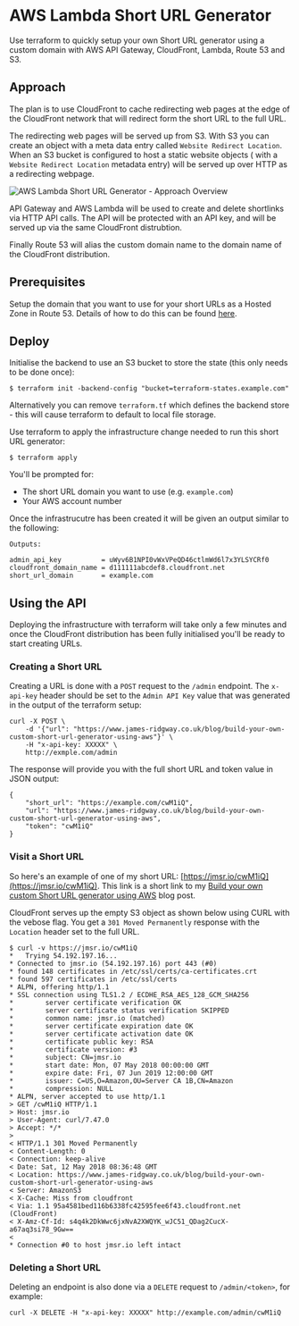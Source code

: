 # AWS Lambda Short URL Generator

Use terraform to quickly setup your own Short URL generator using a custom domain with AWS API Gateway, CloudFront, Lambda, Route 53 and S3.

## Approach

The plan is to use CloudFront to cache redirecting web pages at the edge of the CloudFront network that will redirect form the short URL to the full URL.

The redirecting web pages will be served up from S3. With S3 you can create an object with a meta data entry called `Website Redirect Location`. When an S3 bucket is configured to host a static website objects ( with a `Website Redirect Location` metadata entry) will be served up over HTTP as a redirecting webpage.

![AWS Lambda Short URL Generator - Approach Overview](https://www.james-ridgway.co.uk/system/images/images/000/000/010/original/approach.png)

API Gateway and AWS Lambda will be used to create and delete shortlinks via HTTP API calls. The API will be protected with an API key, and will be served up via the same CloudFront distrubtion.

Finally Route 53 will alias the custom domain name to the domain name of the CloudFront distribution.

## Prerequisites
Setup the domain that you want to use for your short URLs as a Hosted Zone in Route 53. Details of how to do this can be found [here](https://www.james-ridgway.co.uk/blog/build-your-own-custom-short-url-generator-using-aws).

## Deploy
Initialise the backend to use an S3 bucket to store the state (this only needs to be done once):
```
$ terraform init -backend-config "bucket=terraform-states.example.com"
```
Alternatively you can remove `terraform.tf` which defines the backend store - this will cause terraform to default to local file storage.

Use terraform to apply the infrastructure change needed to run this short URL generator:

```
$ terraform apply
```

You'll be prompted for:

* The short URL domain you want to use (e.g. `example.com`)
* Your AWS account number

Once the infrastrucutre has been created it will be given an output similar to the following:

```
Outputs:

admin_api_key          = uWyv6B1NPI0vWxVPeQD46ctlmWd6l7x3YLSYCRf0
cloudfront_domain_name = d111111abcdef8.cloudfront.net
short_url_domain       = example.com
```

## Using the API
Deploying the infrastructure with terraform will take only a few minutes and once the CloudFront distribution has been fully initialised you'll be ready to start creating URLs.

### Creating a Short URL

Creating a URL is done with a `POST` request to the `/admin` endpoint. The `x-api-key` header should be set to the `Admin API Key` value that was generated in the output of the terraform setup:

```
curl -X POST \
	-d '{"url": "https://www.james-ridgway.co.uk/blog/build-your-own-custom-short-url-generator-using-aws"}' \
	-H "x-api-key: XXXXX" \
	http://exmple.com/admin
```

The response will provide you with the full short URL and token value in JSON output:

```
{
	"short_url": "https://example.com/cwM1iQ",
	"url": "https://www.james-ridgway.co.uk/blog/build-your-own-custom-short-url-generator-using-aws",
	"token": "cwM1iQ"
}
```

### Visit a Short URL
So here's an example of one of my short URL: [https://jmsr.io/cwM1iQ](https://jmsr.io/cwM1iQ). This link is a short link to my [Build your own custom Short URL generator using AWS](https://www.james-ridgway.co.uk/blog/build-your-own-custom-short-url-generator-using-aws) blog post.

CloudFront serves up the empty S3 object as shown below using CURL with the vebose flag. You get a `301 Moved Permanently` response with the `Location` header set to the full URL.

```
$ curl -v https://jmsr.io/cwM1iQ
*   Trying 54.192.197.16...
* Connected to jmsr.io (54.192.197.16) port 443 (#0)
* found 148 certificates in /etc/ssl/certs/ca-certificates.crt
* found 597 certificates in /etc/ssl/certs
* ALPN, offering http/1.1
* SSL connection using TLS1.2 / ECDHE_RSA_AES_128_GCM_SHA256
*        server certificate verification OK
*        server certificate status verification SKIPPED
*        common name: jmsr.io (matched)
*        server certificate expiration date OK
*        server certificate activation date OK
*        certificate public key: RSA
*        certificate version: #3
*        subject: CN=jmsr.io
*        start date: Mon, 07 May 2018 00:00:00 GMT
*        expire date: Fri, 07 Jun 2019 12:00:00 GMT
*        issuer: C=US,O=Amazon,OU=Server CA 1B,CN=Amazon
*        compression: NULL
* ALPN, server accepted to use http/1.1
> GET /cwM1iQ HTTP/1.1
> Host: jmsr.io
> User-Agent: curl/7.47.0
> Accept: */*
> 
< HTTP/1.1 301 Moved Permanently
< Content-Length: 0
< Connection: keep-alive
< Date: Sat, 12 May 2018 08:36:48 GMT
< Location: https://www.james-ridgway.co.uk/blog/build-your-own-custom-short-url-generator-using-aws
< Server: AmazonS3
< X-Cache: Miss from cloudfront
< Via: 1.1 95a4581bed116b6338fc42595fee6f43.cloudfront.net (CloudFront)
< X-Amz-Cf-Id: s4q4k2DkWwc6jxNvA2XWQYK_wJC51_QDag2CucX-a67aq3si78_9Gw==
< 
* Connection #0 to host jmsr.io left intact
```

### Deleting a Short URL

Deleting an endpoint is also done via a `DELETE` request to `/admin/<token>`, for example:

```
curl -X DELETE -H "x-api-key: XXXXX" http://example.com/admin/cwM1iQ
```
